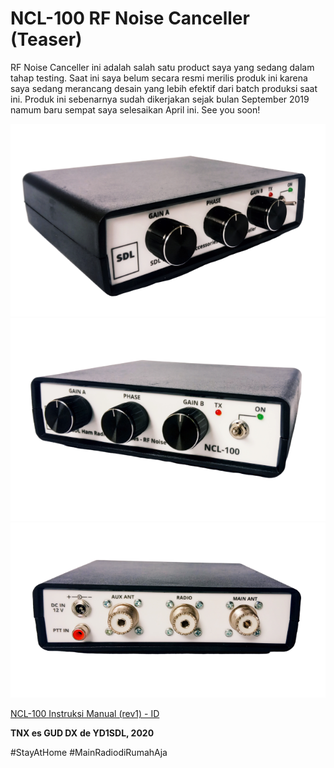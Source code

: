 # NCL-100 RF Noise Canceller (Teaser)

RF Noise Canceller ini adalah salah satu product saya yang sedang dalam tahap testing. Saat ini saya belum secara resmi merilis produk ini karena saya sedang merancang desain yang lebih efektif dari batch produksi saat ini. Produk ini sebenarnya sudah dikerjakan sejak bulan September 2019 namum baru sempat saya selesaikan April ini. See you soon!

![](./front1.png)
![](./front2.png)
![](./rear.png)

[NCL-100 Instruksi Manual (rev1) - ID](./NCL-100_Manual.pdf)

**TNX es GUD DX**
**de YD1SDL, 2020**

#StayAtHome #MainRadiodiRumahAja
